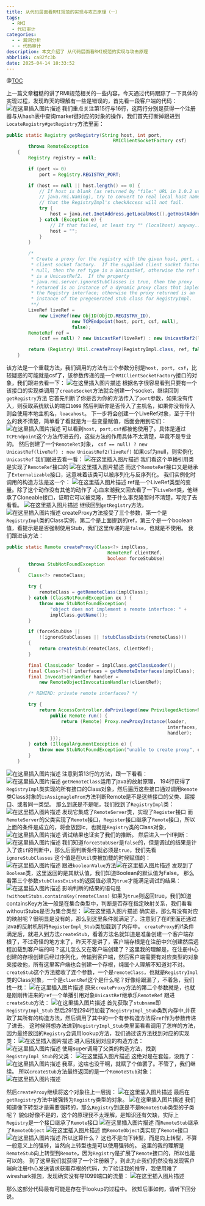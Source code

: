 ```yaml
---
title: 从代码层面看RMI规范的实现与攻击原理（一）
tags:
  - RMI
  - 代码审计
categories:
  - - 漏洞分析
  - - 代码审计
description: 本文介绍了 从代码层面看RMI规范的实现与攻击原理
abbrlink: ca82fc3b
date: 2025-04-14 10:33:52
---
```

@[TOC](从代码层面看RMI规范的实现与攻击原理（一）)

上一篇文章粗糙的讲了RMI规范相关的一些内容，今天通过代码跟踪了一下具体的实现过程，发现昨天的理解有一些是错误的，首先看一段客户端的代码：
![在这里插入图片描述](https://i-blog.csdnimg.cn/blog_migrate/dc2c46acd260661e09a2d95aad5d5816.png)
我们重点关注第15行与16行，这两行分别是获得一个注册器与从hash表中查询market键对应的对象的操作，我们首先打断掉跟进到`LocateRegistry#getRegistry`方法里面：

```java
public static Registry getRegistry(String host, int port,
                                       RMIClientSocketFactory csf)
        throws RemoteException
    {
        Registry registry = null;

        if (port <= 0)
            port = Registry.REGISTRY_PORT;

        if (host == null || host.length() == 0) {
            // If host is blank (as returned by "file:" URL in 1.0.2 used in
            // java.rmi.Naming), try to convert to real local host name so
            // that the RegistryImpl's checkAccess will not fail.
            try {
                host = java.net.InetAddress.getLocalHost().getHostAddress();
            } catch (Exception e) {
                // If that failed, at least try "" (localhost) anyway...
                host = "";
            }
        }

        /*
         * Create a proxy for the registry with the given host, port, and
         * client socket factory.  If the supplied client socket factory is
         * null, then the ref type is a UnicastRef, otherwise the ref type
         * is a UnicastRef2.  If the property
         * java.rmi.server.ignoreStubClasses is true, then the proxy
         * returned is an instance of a dynamic proxy class that implements
         * the Registry interface; otherwise the proxy returned is an
         * instance of the pregenerated stub class for RegistryImpl.
         **/
        LiveRef liveRef =
            new LiveRef(new ObjID(ObjID.REGISTRY_ID),
                        new TCPEndpoint(host, port, csf, null),
                        false);
        RemoteRef ref =
            (csf == null) ? new UnicastRef(liveRef) : new UnicastRef2(liveRef);

        return (Registry) Util.createProxy(RegistryImpl.class, ref, false);
    }
```
该方法是一个重载方法，我们调用的方法有三个参数分别是`host, port, csf`，比较疑惑的可能就是csf了，该参数传递的是一个`RMIClientSocketFactory`接口的对象，我们跟进去看一下：
![在这里插入图片描述](https://i-blog.csdnimg.cn/blog_migrate/433a37af554e1cc218c20ac9b9ae652b.png)
根据名字很容易看到只要有一个该接口的实现类调用了`createSocket`方法就会创建一个socket，继续回到`getRegistry`方法
它首先判断了你是否为你的方法传入了`port`参数，如果没有传入，则获取系统默认的端口`1099`
然后判断你是否传入了主机名，如果你没有传入则会使用本地主机名，`loacahost`。
下一步将会创建一个LiveRef对象，至于干什么的我不清楚，简单看了看就是为一些变量赋值，后面会用到它们：
![在这里插入图片描述](https://i-blog.csdnimg.cn/blog_migrate/73f8cc3eba58a21d03f3c0379b897e01.png)
可以看到`host, port,csf`都被他使用了。具体是通过`TCPEndpoint`这个方法传进去的，这些方法的作用具体不太清楚，毕竟不是专业的。
然后创建了一个`RemoteRet`对象，
`csf == null) ? new UnicastRef(liveRef) : new UnicastRef2(liveRef)`
如果csf为null，则实例化`UnicastRef`
我们跟进去看一看：
![在这里插入图片描述](https://i-blog.csdnimg.cn/blog_migrate/94eca87ca47b8a9a0ee84f7a6c84ee6a.png)
我们看这个单播引用类是实现了`RemoteRef`接口的
![在这里插入图片描述](https://i-blog.csdnimg.cn/blog_migrate/f4cf160b5bfbfc4d6fbb7ba9c2ca7b1c.png)
而这个`RemoteRef`接口又是继承了`Externalizable`接口，这意味着该类可以被序列化与反序列化。
我们实例化时调用的构造方法是这一个：
![在这里插入图片描述](https://i-blog.csdnimg.cn/blog_migrate/7364e60c6051154f22ac6c0babd799cd.png)
ref是一个LiveRef类型的变量。除了这个动作没有其他的动作了
心血来潮我又回去看了一下`LiveRef`类，他继承了Cloneable接口，证明它可以被克隆，至于什么事克隆暂时不清楚，写完了去看看。
![在这里插入图片描述](https://i-blog.csdnimg.cn/blog_migrate/6bdb8f78323c8e77298a6556f840e565.png)
继续回到`getRegistry`方法，
![在这里插入图片描述](https://i-blog.csdnimg.cn/blog_migrate/e2008aa62eb947f81a31d64c989d8eb7.png)
createProxy方法接受了三个参数，第一个是`RegistryImpl`类的Class实例，第二个是上面提到的ref，第三个是一个boolean值，看提示是是否强制使用Stub，我们这里传递的是`false`，也就是不使用。
我们跟进该方法：
```java
public static Remote createProxy(Class<?> implClass,
                                     RemoteRef clientRef,
                                     boolean forceStubUse)
        throws StubNotFoundException
    {
        Class<?> remoteClass;

        try {
            remoteClass = getRemoteClass(implClass);
        } catch (ClassNotFoundException ex ) {
            throw new StubNotFoundException(
                "object does not implement a remote interface: " +
                implClass.getName());
        }

        if (forceStubUse ||
            !(ignoreStubClasses || !stubClassExists(remoteClass)))
        {
            return createStub(remoteClass, clientRef);
        }

        final ClassLoader loader = implClass.getClassLoader();
        final Class<?>[] interfaces = getRemoteInterfaces(implClass);
        final InvocationHandler handler =
            new RemoteObjectInvocationHandler(clientRef);

        /* REMIND: private remote interfaces? */

        try {
            return AccessController.doPrivileged(new PrivilegedAction<Remote>() {
                public Remote run() {
                    return (Remote) Proxy.newProxyInstance(loader,
                                                           interfaces,
                                                           handler);
                }});
        } catch (IllegalArgumentException e) {
            throw new StubNotFoundException("unable to create proxy", e);
        }
    }
```
![在这里插入图片描述](https://i-blog.csdnimg.cn/blog_migrate/442dea619c0643cc0ed79dc8a48ee273.png)
注意到第13行的方法，跟一下看看：
![在这里插入图片描述](https://i-blog.csdnimg.cn/blog_migrate/13ebee87d6b540073f9077c94d72b8a2.png)
`getRemoteClass`运用了java的放射原理，
194行获得了`RegistryImpl`类实现的所有接口的Class对象，然后遍历这些接口通过调用`Remote`类Class对象的`isAssignagleFrom`方法判断Remote是不是这些接口的父类、超接口、或者同一类型。
那么到底是不是呢，我们找到了`RegistryImpl`类：
![在这里插入图片描述](https://i-blog.csdnimg.cn/blog_migrate/cd4bf8099daeb1ff6d8e4ae2aebf853d.png)
发现它集成了`RemoteServer`类，实现了`Register`接口
而`RemoteServer`的父类实现了`Remote`接口，`Register`接口继承了`Remote`接口，所以上面的条件是成立的，将会放回lc，也就是`Registry`类的Class对象，
![在这里插入图片描述](https://i-blog.csdnimg.cn/blog_migrate/646884aa623fa0b36879861937bcd998.png)
调试结果也证实了我们的推断。
然后进入一个if判断：
![在这里插入图片描述](https://i-blog.csdnimg.cn/blog_migrate/5dd542afad768b13c489070d87531bd3.png)
我们知道`forceStubUser`是`false`的，但是调试的结果是计入了该`if`的判断中，那么后面判断条件就必须是`true`，我们先看`ignoreStubClasses`
这个值是在`Util`类被加载的时候赋值的：
![在这里插入图片描述](https://i-blog.csdnimg.cn/blog_migrate/80023964b8a5ca6514d40400914faa02.png)
跟进`booleanValue`方法![在这里插入图片描述](https://i-blog.csdnimg.cn/blog_migrate/3b9842e3cc2c528b227e430172ac8ca0.png)
发现到了`Boolean`类，这里返回的是其默认值，我们知道Boolean的默认值为False。
那么看第三个参数`stubClassExists`的返回值必须为`true`才能满足调试的结果：
![在这里插入图片描述](https://i-blog.csdnimg.cn/blog_migrate/eaedc98b131b660f4c07765bb71af399.png)
影响判断的结果的语句是
`!withoutStubs.containsKey(remoteClass)`
如果为`true`则返回true，我们知道containsKey方法一般是在集合类型中，判断是否存在指定映射关系，我们看看withoutStubs是否为集合类型：
![在这里插入图片描述](https://i-blog.csdnimg.cn/blog_migrate/a60773d7b77631b90800f05a34dc99a3.png)
确实是，那么有没有对应的映射呢？很明显是没有的，那么到这里条件就满足了。注意到了在if里面还通过java的反射机制将`RegisterImpl_Stub`类加载到了内存中。
`createProxy`的if条件满足后，就进入到方法`createStub`，看着方法名就知道是准备创建一个客户端存根了，不过奇怪的地方来了，昨天不是讲了，客户端存根是在注册中兴创建然后远程加载到客户端的吗？这儿怎么又在客户端创建了？这里我的理解是，在注册中心创建的存根创建后经过序列化，传输到客户端，然后客户端需要有对应类型的对象来接收他，所有这里客户端也会创建一个存根，纯属个人理解不知道对不对。
`createStub`这个方法接收了连个参数，一个是`remoteClass`，也就是`RegistryImpl`类的Class对象，一个是`clientRef`这个是什么呢？好像给跟漏了，不着急，我们找一找：
![在这里插入图片描述](https://i-blog.csdnimg.cn/blog_migrate/5e2d5a6740f6a4e23b6689ff9dce7c5d.png)
原来`createProxy`方法的第二个参数就是，也就是刚刚传进来的`ref`一个单播引用对象`UnicastRef`继承乐`RemoteRef`
跟进`createStub`方法：
![在这里插入图片描述](https://i-blog.csdnimg.cn/blog_migrate/e372f5b4e9b9d79eb7ea630e0631ee76.png)
首先获取了`stubname`即`RegistryImpl_Stub`
然后291到294行加载了`RegistryImpl_Stub`类到内存中,并获取了其所有的构造方法，然后调用了其中的一个有参构造方法将`ref`作为参数传递了进去。
这时候得想办法进到`RegistryImpl_Stub`类里面看看调用了怎样的方法，因为最终放回的`Registry`会调用lookup方法，我们通过该方法找到对应的实现类：
![在这里插入图片描述](https://i-blog.csdnimg.cn/blog_migrate/00f415e5d43c9694fc309251e82e6534.png)
进入后找到对应的构造方法：
![在这里插入图片描述](https://i-blog.csdnimg.cn/blog_migrate/ac54b1bc4245ba130b0b54b9efb0ad22.png)
使用super调用了父类的构造方法，找到`RegistryImpl_Stub`的父类：
![在这里插入图片描述](https://i-blog.csdnimg.cn/blog_migrate/1dfaa82c2b8acfcfd4a00c08d88434f9.png)
这绝对是在套娃，没跑了：
![在这里插入图片描述](https://i-blog.csdnimg.cn/blog_migrate/76b62e0fef1ab8ea167a0899c47e4032.png)
我草，这啥也没干啊，就赋了个值罢了。不管了，我们继续。
所以`createStub`方法最终返回的是一个`RemoteStub`对象：
![在这里插入图片描述](https://i-blog.csdnimg.cn/blog_migrate/e637c33399b0c63a5b71f07d5d6d306c.png)

然后`createProxy`继续将这个对象往上一层抛：
![在这里插入图片描述](https://i-blog.csdnimg.cn/blog_migrate/afc6e7e0dd8154abc68be33a0de6b8cf.png)
最后在`getRegistry`方法中被强转为`Registry`类型的对象。
![在这里插入图片描述](https://i-blog.csdnimg.cn/blog_migrate/2cbb3d4be5b250b90bbc2c01a4cecfc0.png)
我们知道像下转型才是需要强转的，那么`Registry`到底是不是`RemoteStub`类型的子类呢？
貌似好像不是的，这个的原理我不太理解，是知识还有欠缺，实际上`Registry`是一个接口继承了`Remote`接口
![在这里插入图片描述](https://i-blog.csdnimg.cn/blog_migrate/effaacb1129012dcc50601b360a4bf87.png)
而`RemoteStub`继承了`RemoteObject`
![在这里插入图片描述](https://i-blog.csdnimg.cn/blog_migrate/2b2e5aa9c064976943c43abd97560713.png)
而`RemoteObject`类实现了`Remote`接口
![在这里插入图片描述](https://i-blog.csdnimg.cn/blog_migrate/2fcbd9f29e84cfb93491b602bc752f31.png)
所以这算什么？
这也不是向下转型，而是向上转型，不算一般意义上的强转，当然向上转型也是可以使用强转的。
这里的我的理解是`RemoteStub`向上转型到`Remote`，因为`Registry`是扩展了`Remote`接口的，所以也是可以的。
到了这里我们就获得了一个注册器了，到此为止我们仍然没有发现客户端向注册中心发送请求获取存根的代码，为了验证我的推导，我使用难了wireshark抓包，发现确实没有导1099端口的流量：
![在这里插入图片描述](https://i-blog.csdnimg.cn/blog_migrate/ae46705e9699401864cf20c96aa27aa9.png)

那么这部分代码最有可能是存在于lookup的过程中。
欲知后事如何，请听下回分说。

